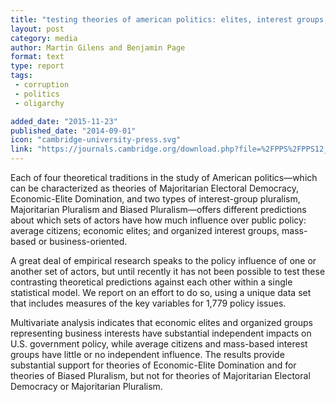 ```yaml
---
title: "testing theories of american politics: elites, interest groups, and average citizens."
layout: post
category: media
author: Martin Gilens and Benjamin Page
format: text
type: report
tags: 
 - corruption
 - politics
 - oligarchy

added_date: "2015-11-23"
published_date: "2014-09-01"
icon: "cambridge-university-press.svg"
link: "https://journals.cambridge.org/download.php?file=%2FPPS%2FPPS12_03%2FS1537592714001595a.pdf"
---
```


Each of four theoretical traditions in the study of American politics—which can be characterized as theories of Majoritarian Electoral Democracy, Economic-Elite Domination, and two types of interest-group pluralism, Majoritarian Pluralism and Biased Pluralism—offers different predictions about which sets of actors have how much influence over public policy: average citizens; economic elites; and organized interest groups, mass-based or business-oriented.  

A great deal of empirical research speaks to the policy influence of one or another set of actors, but until recently it has not been possible to test these contrasting theoretical predictions against each other within a single statistical model. We report on an effort to do so, using a unique data set that includes measures of the key variables for 1,779 policy issues.  

Multivariate analysis indicates that economic elites and organized groups representing business interests have substantial independent impacts on U.S. government policy, while average citizens and mass-based interest groups have little or no independent influence. The results provide substantial support for theories of Economic-Elite Domination and for theories of Biased Pluralism, but not for theories of Majoritarian Electoral Democracy or Majoritarian Pluralism.  
